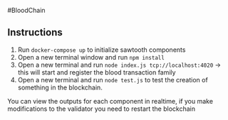 #BloodChain

## Instructions

1. Run `docker-compose up` to initialize sawtooth components
2. Open a new terminal window and run `npm install` 
3. Open a new terminal and run `node index.js tcp://localhost:4020` -> this will start and register the blood transaction family
4. Open a new terminal and run `node test.js` to test the creation of something in the blockchain.

You can view the outputs for each component in realtime, if you make modifications to the validator you need to restart the blockchain

